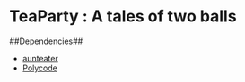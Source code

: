TeaParty : A tales of two balls
==============

##Dependencies##
* [aunteater](https://github.com/Adnn/aunteater)
* [Polycode](https://github.com/ivansafrin/Polycode)
